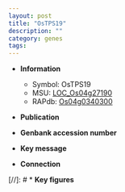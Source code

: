 ```yaml
---
layout: post
title: "OsTPS19"
description: ""
category: genes
tags: 
---
```


* **Information**  
    + Symbol: OsTPS19  
    + MSU: [LOC_Os04g27190](http://rice.uga.edu/cgi-bin/ORF_infopage.cgi?orf=LOC_Os04g27190)  
    + RAPdb: [Os04g0340300](http://rapdb.dna.affrc.go.jp/viewer/gbrowse_details/irgsp1?name=Os04g0340300)  

* **Publication**  

* **Genbank accession number**  

* **Key message**  

* **Connection**  

[//]: # * **Key figures**  


